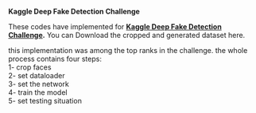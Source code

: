 **Kaggle Deep Fake Detection Challenge**

These codes have implemented for  **[Kaggle Deep Fake Detection Challenge](https://www.kaggle.com/c/deepfake-detection-challenge "Kaggle Deep Fake Detection Challenge").** 
You can Download the cropped and generated dataset here.

this implementation was among the top ranks in the challenge. the whole process contains four steps: \
1- crop faces  \
2- set dataloader \
3- set the network \
4- train the model \
5- set testing situation
